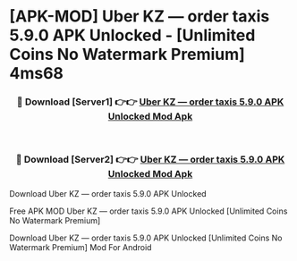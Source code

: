 # [APK-MOD] Uber KZ — order taxis 5.9.0 APK Unlocked - [Unlimited Coins No Watermark Premium] 4ms68



<div align="center">
<h3>🔴 Download [Server1] 👉👉 <a href="https://momento.my/?title=Uber_KZ_—_order_taxis_5.9.0_APK_Unlocked">Uber KZ — order taxis 5.9.0 APK Unlocked Mod Apk</a></h3><br>

<h3>🔴 Download [Server2] 👉👉 <a href="https://momento.my/?title=Uber_KZ_—_order_taxis_5.9.0_APK_Unlocked">Uber KZ — order taxis 5.9.0 APK Unlocked Mod Apk</a></h3>
</div>



Download Uber KZ — order taxis 5.9.0 APK Unlocked 

Free APK MOD Uber KZ — order taxis 5.9.0 APK Unlocked [Unlimited Coins No Watermark Premium]

Download Uber KZ — order taxis 5.9.0 APK Unlocked [Unlimited Coins No Watermark Premium] Mod For Android
